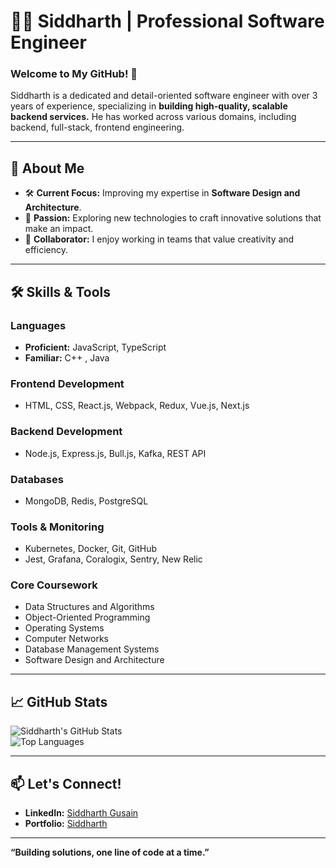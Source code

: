 # 👨‍💻 Siddharth | Professional Software Engineer  

### Welcome to My GitHub! 🚀  

Siddharth is a dedicated and detail-oriented software engineer with over 3 years of experience, specializing in **building high-quality, scalable backend services.**
He has worked across various domains, including backend, full-stack, frontend engineering. 

---

## 💼 **About Me**  

- 🛠️ **Current Focus:** Improving my expertise in **Software Design and Architecture**.  
- 🌟 **Passion:** Exploring new technologies to craft innovative solutions that make an impact.  
- 👥 **Collaborator:** I enjoy working in teams that value creativity and efficiency.  

---

## 🛠️ **Skills & Tools**

### **Languages**  
- **Proficient:** JavaScript, TypeScript  
- **Familiar:** C++ , Java

### **Frontend Development**  
- HTML, CSS, React.js, Webpack, Redux, Vue.js, Next.js  

### **Backend Development**  
- Node.js, Express.js, Bull.js, Kafka, REST API  

### **Databases**  
- MongoDB, Redis, PostgreSQL  

### **Tools & Monitoring**  
- Kubernetes, Docker, Git, GitHub  
- Jest, Grafana, Coralogix, Sentry, New Relic  

### **Core Coursework**  
- Data Structures and Algorithms  
- Object-Oriented Programming  
- Operating Systems  
- Computer Networks  
- Database Management Systems  
- Software Design and Architecture  

---

## 📈 **GitHub Stats**

![Siddharth's GitHub Stats](https://github-readme-stats.vercel.app/api?username=siddharthgusain&show_icons=true&theme=radical)  
![Top Languages](https://github-readme-stats.vercel.app/api/top-langs/?username=siddharthgusain&layout=compact&theme=radical)  

---

## 📫 **Let's Connect!**  
- **LinkedIn:** [Siddharth Gusain](https://www.linkedin.com/in/siddharth-gusain/)  
- **Portfolio:** [Siddharth](https://siddharthgusain.github.io/portfolio/) 

---

**“Building solutions, one line of code at a time.”**
